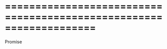 ===================================================================
===================================================================

<!--shortDescription-->

<!--/shortDescription-->

<!--returnType-->Promise<void><!--/returnType-->
<!--returnDescription-->

<!--/returnDescription-->

<!--fullDescription-->

<!--/fullDescription-->